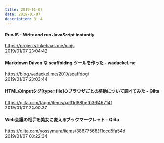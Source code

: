 ```yaml
---
title: 2019-01-07
date: 2019-01-07
description: B! 4
---
```


#### RunJS - Write and run JavaScript instantly
https://projects.lukehaas.me/runjs<br>
2019/01/07 23:04:42<br>


#### Markdown Driven な scaffolding ツールを作った - wadackel.me
https://blog.wadackel.me/2019/scaffdog/<br>
2019/01/07 23:03:44<br>


#### HTMLのinputタグ[type=file]のブラウザごとの挙動について調べてみた - Qiita
https://qiita.com/taqm/items/4d31d88befb36f46714f<br>
2019/01/07 23:00:37<br>


#### Web会議の相手を美女に変えるブックマークレット - Qiita
https://qiita.com/yossymura/items/386775682f1ccd5fa54d<br>
2019/01/07 03:22:34<br>


